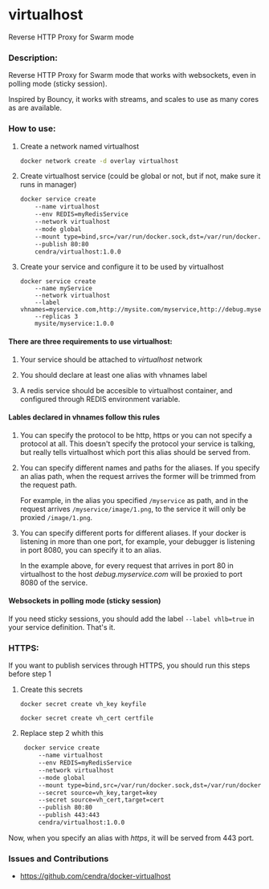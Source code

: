 # virtualhost

Reverse HTTP Proxy for Swarm mode

### Description:

Reverse HTTP Proxy for Swarm mode that works with websockets, even in polling mode (sticky session).

Inspired by Bouncy, it works with streams, and scales to use as many cores as are available.

### How to use:

1. Create a network named virtualhost

    ```bash
    docker network create -d overlay virtualhost
    ```

2. Create virtualhost service (could be global or not, but if not, make sure it runs in manager)

    ```bash
    docker service create 
    	--name virtualhost 
        --env REDIS=myRedisService
        --network virtualhost
        --mode global 
        --mount type=bind,src=/var/run/docker.sock,dst=/var/run/docker.sock
        --publish 80:80
        cendra/virtualhost:1.0.0
   ```
   
1. Create your service and configure it to be used by virtualhost

    ```
    docker service create
    	--name myService
        --network virtualhost
        --label vhnames=myservice.com,http://mysite.com/myservice,http://debug.myservice.com:8080
        --replicas 3
        mysite/myservice:1.0.0
    ```

#### There are three requirements to use virtualhost:
    
1. Your service should be attached to *virtualhost* network

2. You should declare at least one alias with vhnames label

3. A redis service should be accesible to virtualhost container, and configured through REDIS environment variable.

#### Lables declared in vhnames follow this rules
    
1. You can specify the protocol to be http, https or you can not specify a protocol at all. This doesn't specify the protocol your service is talking, but really tells virtualhost which port this alias should be served from.

2. You can specify different names and paths for the aliases. If you specify an alias path, when the request arrives the former will be trimmed from the request path. 
   
    For example, in the alias you specified ```/myservice``` as path, and in the request arrives ```/myservice/image/1.png```, to the service it will only be proxied ```/image/1.png```.

3. You can specify different ports for different aliases. If your docker is listening in more than one port, for example, your debugger is listening in port 8080, you can specify it to an alias. 
       
     In the example above, for every request that arrives in port 80 in virtualhost to the host *debug.myservice.com* will be proxied to port 8080 of the service.

#### Websockets in polling mode (sticky session)

If you need sticky sessions, you should add the label ```--label vhlb=true``` in your service definition. That's it.
       
### HTTPS:

If you want to publish services through HTTPS, you should run this steps before step 1

1. Create this secrets
    ```
    docker secret create vh_key keyfile
    
    docker secret create vh_cert certfile
    ```

2. Replace step 2 whith this
   ```bash
    docker service create 
    	--name virtualhost 
        --env REDIS=myRedisService
        --network virtualhost
        --mode global 
        --mount type=bind,src=/var/run/docker.sock,dst=/var/run/docker.sock
        --secret source=vh_key,target=key
        --secret source=vh_cert,target=cert
        --publish 80:80
        --publish 443:443
        cendra/virtualhost:1.0.0
   ```
   
Now, when you specify an alias with *https*, it will be served from 443 port.

### Issues and Contributions

* https://github.com/cendra/docker-virtualhost
